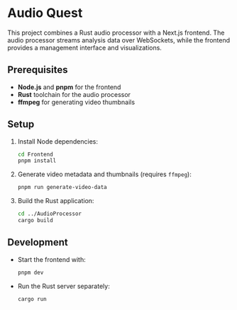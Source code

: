 # Audio Quest

This project combines a Rust audio processor with a Next.js frontend. The audio processor streams analysis data over WebSockets, while the frontend provides a management interface and visualizations.

## Prerequisites
- **Node.js** and **pnpm** for the frontend
- **Rust** toolchain for the audio processor
- **ffmpeg** for generating video thumbnails

## Setup
1. Install Node dependencies:
   ```bash
   cd Frontend
   pnpm install
   ```
2. Generate video metadata and thumbnails (requires `ffmpeg`):
   ```bash
   pnpm run generate-video-data
   ```
3. Build the Rust application:
   ```bash
   cd ../AudioProcessor
   cargo build
   ```

## Development
- Start the frontend with:
  ```bash
  pnpm dev
  ```
- Run the Rust server separately:
  ```bash
  cargo run
  ```
